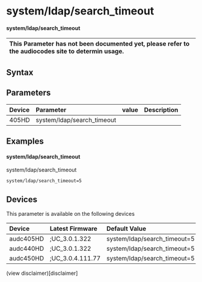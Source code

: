 ﻿---
description: system/ldap/search_timeout
search: false
---

# system/ldap/search_timeout

#### system/ldap/search_timeout


| This Parameter has not been documented yet, please refer to the audiocodes site to determin usage.  | 
| :--- |

## Syntax

## Parameters
|Device|Parameter|value|Description|
|:---|:---|:---|:---|
| 405HD | system/ldap/search_timeout |  |  |

## Examples
#### system/ldap/search_timeout

system/ldap/search_timeout

```
system/ldap/search_timeout=5
```

## Devices
This parameter is available on the following devices

| Device | Latest Firmware | Default Value |
|:---|:---|:---|
| audc405HD | ;UC_3.0.1.322 | system/ldap/search_timeout=5 
| audc440HD | ;UC_3.0.1.322 | system/ldap/search_timeout=5 
| audc450HD | ;UC_3.0.4.111.77 | system/ldap/search_timeout=5 

(view disclaimer)[disclaimer]
